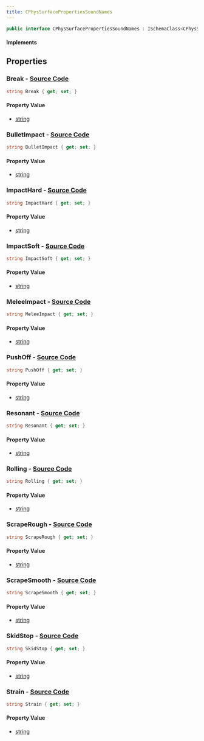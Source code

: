 ```yaml
---
title: CPhysSurfacePropertiesSoundNames
---
```


```csharp
public interface CPhysSurfacePropertiesSoundNames : ISchemaClass<CPhysSurfacePropertiesSoundNames>, ISchemaField, ISchemaClass, INativeHandle
```

#### Implements

## Properties

### **Break** - [Source Code](https://github.com/swiftly-solution/swiftlys2/blob/main/managed/src/SwiftlyS2.Generated/Schemas/Interfaces/CPhysSurfacePropertiesSoundNames.cs#L28)

```csharp
string Break { get; set; }
```

#### Property Value

- [string](https://learn.microsoft.com/dotnet/api/system.string)

### **BulletImpact** - [Source Code](https://github.com/swiftly-solution/swiftlys2/blob/main/managed/src/SwiftlyS2.Generated/Schemas/Interfaces/CPhysSurfacePropertiesSoundNames.cs#L24)

```csharp
string BulletImpact { get; set; }
```

#### Property Value

- [string](https://learn.microsoft.com/dotnet/api/system.string)

### **ImpactHard** - [Source Code](https://github.com/swiftly-solution/swiftlys2/blob/main/managed/src/SwiftlyS2.Generated/Schemas/Interfaces/CPhysSurfacePropertiesSoundNames.cs#L18)

```csharp
string ImpactHard { get; set; }
```

#### Property Value

- [string](https://learn.microsoft.com/dotnet/api/system.string)

### **ImpactSoft** - [Source Code](https://github.com/swiftly-solution/swiftlys2/blob/main/managed/src/SwiftlyS2.Generated/Schemas/Interfaces/CPhysSurfacePropertiesSoundNames.cs#L16)

```csharp
string ImpactSoft { get; set; }
```

#### Property Value

- [string](https://learn.microsoft.com/dotnet/api/system.string)

### **MeleeImpact** - [Source Code](https://github.com/swiftly-solution/swiftlys2/blob/main/managed/src/SwiftlyS2.Generated/Schemas/Interfaces/CPhysSurfacePropertiesSoundNames.cs#L32)

```csharp
string MeleeImpact { get; set; }
```

#### Property Value

- [string](https://learn.microsoft.com/dotnet/api/system.string)

### **PushOff** - [Source Code](https://github.com/swiftly-solution/swiftlys2/blob/main/managed/src/SwiftlyS2.Generated/Schemas/Interfaces/CPhysSurfacePropertiesSoundNames.cs#L34)

```csharp
string PushOff { get; set; }
```

#### Property Value

- [string](https://learn.microsoft.com/dotnet/api/system.string)

### **Resonant** - [Source Code](https://github.com/swiftly-solution/swiftlys2/blob/main/managed/src/SwiftlyS2.Generated/Schemas/Interfaces/CPhysSurfacePropertiesSoundNames.cs#L38)

```csharp
string Resonant { get; set; }
```

#### Property Value

- [string](https://learn.microsoft.com/dotnet/api/system.string)

### **Rolling** - [Source Code](https://github.com/swiftly-solution/swiftlys2/blob/main/managed/src/SwiftlyS2.Generated/Schemas/Interfaces/CPhysSurfacePropertiesSoundNames.cs#L26)

```csharp
string Rolling { get; set; }
```

#### Property Value

- [string](https://learn.microsoft.com/dotnet/api/system.string)

### **ScrapeRough** - [Source Code](https://github.com/swiftly-solution/swiftlys2/blob/main/managed/src/SwiftlyS2.Generated/Schemas/Interfaces/CPhysSurfacePropertiesSoundNames.cs#L22)

```csharp
string ScrapeRough { get; set; }
```

#### Property Value

- [string](https://learn.microsoft.com/dotnet/api/system.string)

### **ScrapeSmooth** - [Source Code](https://github.com/swiftly-solution/swiftlys2/blob/main/managed/src/SwiftlyS2.Generated/Schemas/Interfaces/CPhysSurfacePropertiesSoundNames.cs#L20)

```csharp
string ScrapeSmooth { get; set; }
```

#### Property Value

- [string](https://learn.microsoft.com/dotnet/api/system.string)

### **SkidStop** - [Source Code](https://github.com/swiftly-solution/swiftlys2/blob/main/managed/src/SwiftlyS2.Generated/Schemas/Interfaces/CPhysSurfacePropertiesSoundNames.cs#L36)

```csharp
string SkidStop { get; set; }
```

#### Property Value

- [string](https://learn.microsoft.com/dotnet/api/system.string)

### **Strain** - [Source Code](https://github.com/swiftly-solution/swiftlys2/blob/main/managed/src/SwiftlyS2.Generated/Schemas/Interfaces/CPhysSurfacePropertiesSoundNames.cs#L30)

```csharp
string Strain { get; set; }
```

#### Property Value

- [string](https://learn.microsoft.com/dotnet/api/system.string)

